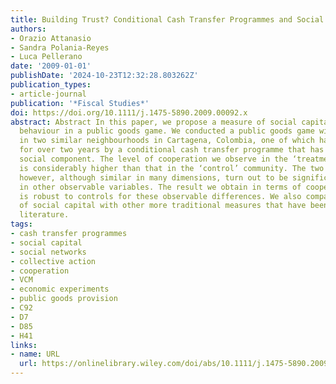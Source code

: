 ```yaml
---
title: Building Trust? Conditional Cash Transfer Programmes and Social Capital
authors:
- Orazio Attanasio
- Sandra Polania-Reyes
- Luca Pellerano
date: '2009-01-01'
publishDate: '2024-10-23T12:32:28.803262Z'
publication_types:
- article-journal
publication: '*Fiscal Studies*'
doi: https://doi.org/10.1111/j.1475-5890.2009.00092.x
abstract: Abstract In this paper, we propose a measure of social capital based on
  behaviour in a public goods game. We conducted a public goods game within 28 groups
  in two similar neighbourhoods in Cartagena, Colombia, one of which had been targeted
  for over two years by a conditional cash transfer programme that has an important
  social component. The level of cooperation we observe in the ‘treatment’ community
  is considerably higher than that in the ‘control’ community. The two neighbourhoods,
  however, although similar in many dimensions, turn out to be significantly different
  in other observable variables. The result we obtain in terms of cooperation, however,
  is robust to controls for these observable differences. We also compare our measure
  of social capital with other more traditional measures that have been used in the
  literature.
tags:
- cash transfer programmes
- social capital
- social networks
- collective action
- cooperation
- VCM
- economic experiments
- public goods provision
- C92
- D7
- D85
- H41
links:
- name: URL
  url: https://onlinelibrary.wiley.com/doi/abs/10.1111/j.1475-5890.2009.00092.x
---
```

